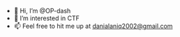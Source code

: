 - 👋 Hi, I’m @OP-dash
- 👀 I’m interested in CTF
- 📫 Feel free to hit me up at danialaniq2002@gmail.com

